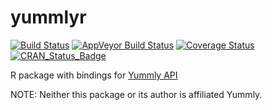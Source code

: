 <!-- README.md is generated from README.Rmd. Please edit that file -->
yummlyr
=======

[![Build Status](https://travis-ci.org/RomanTsegelskyi/yummlyr.svg?branch=master)](https://travis-ci.org/RomanTsegelskyi/yummlyr) [![AppVeyor Build Status](https://ci.appveyor.com/api/projects/status/github/RomanTsegelskyi/yummlyr?branch=master&svg=true)](https://ci.appveyor.com/project/RomanTsegelskyi/yummlyr) [![Coverage Status](http://codecov.io/github/RomanTsegelskyi/yummlyr/coverage.svg?branch=master)](http://codecov.io/github/RomanTsegelskyi/yummlyr?branch=master) [![CRAN\_Status\_Badge](http://www.r-pkg.org/badges/version/yummlyr)](http://cran.r-project.org/package=yummlyr)

R package with bindings for [Yummly API](developer.yummly.com)

NOTE: Neither this package or its author is affiliated Yummly.
